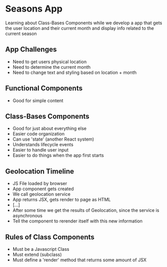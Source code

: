 # Seasons App

Learning about Class-Bases Components while we develop a app that gets the user location and their current month and display info related to the current season

## App Challenges
  - Need to get users physical location
  - Need to determine the current month
  - Need to change text and styling based on location + month

## Functional Components
  - Good for simple content

## Class-Bases Components
  - Good for just about everything else
  - Easier code organization
  - Can use 'state' (another React system)
  - Understands lifecycle events
  - Easier to handle user input
  - Easier to do things when the app first starts

## Geolocation Timeline
  - JS File loaded by browser
  - App component gets created
  - We call geolocation service
  - App returns JSX, gets render to page as HTML
  - [...]
  - After some time we get the results of Geolocation, since the service is asynchronous
  - Tell the component to rerender itself with this new information

## Rules of Class Components
  - Must be a Javascript Class
  - Must extend (subclass)
  - Must define a 'render' method that returns some amount of JSX